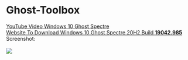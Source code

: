 # Ghost-Toolbox


[YouTube Video Windows 10 Ghost Spectre](https://www.youtube.com/watch?v=B-P1u2LmShc)<br>[Website To Download Windows 10 Ghost Spectre 20H2 Build <strong>19042.985</strong>](http://ghostspectre.the-ninja.jp/20H2.X64.html)<br>Screenshot:<br><br>![](https://i.imgur.com/z0kaYA4.png)
